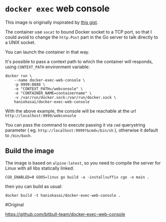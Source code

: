 # `docker exec` web console

This image is originally inspirated by [this gist](https://gist.github.com/Humerus/0268c62f359f7ee1ee2d).

The container use `socat` to bound Docker socket to a TCP port, so that I could avoid to change the `http.Post` part in the Go server to talk directly to a UNIX socket.

You can launch the container in that way.

It's possible to pass a context path to which the container will responds, using `CONTEXT_PATH` environment variable:

```
docker run \
	--name docker-exec-web-console \
	-p 9999:8888 \
	-e "CONTEXT_PATH=/webconsole" \
	-e "CONTAINER_NAME=containername" \
	-v /var/run/docker.sock:/var/run/docker.sock \
	haniokasai/docker-exec-web-console
```

With the above example, the console will be reachable at the url `http://localhost:9999/webconsole`


You can pass the command to execute passing it via `cmd` querystring parameter ( eg. `http://localhost:9999?&cmd=/bin/sh` ), otherwise it default to `/bin/bash`.

## Build the image

The image is based on `alpine:latest`, so you need to compile the server for Linux with all libs statically linked:

```
CGO_ENABLED=0 GOOS=linux go build -a -installsuffix cgo -o main .
```

then you can build as usual:

```
docker build -t haniokasai/docker-exec-web-console .

```


#Original

https://github.com/bitbull-team/docker-exec-web-console

